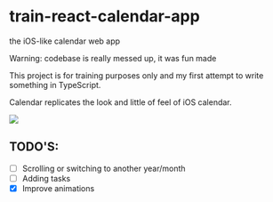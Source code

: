 # train-react-calendar-app

the iOS-like calendar web app

Warning: codebase is really messed up, it was fun made

This project is for training purposes only and my first attempt to write something in TypeScript.

Calendar replicates the look and little of feel of iOS calendar.

![](newDemo.gif)

## TODO'S:

- [ ] Scrolling or switching to another year/month
- [ ] Adding tasks
- [x] Improve animations
